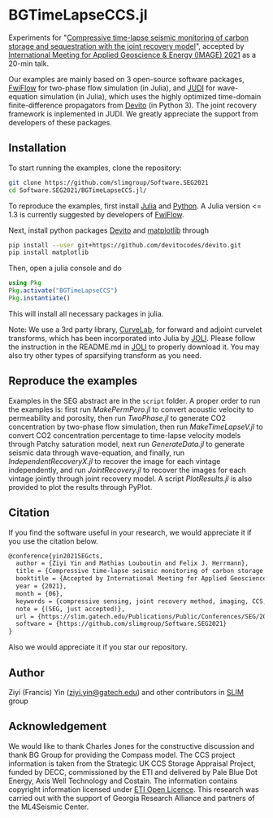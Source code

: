 # BGTimeLapseCCS.jl

Experiments for "[Compressive time-lapse seismic monitoring of carbon storage and sequestration with the joint recovery model](https://slim.gatech.edu/Publications/Public/Submitted/2021/yin2021SEGcts/yin2021SEGcts.html)", accepted by [International Meeting for Applied Geoscience & Energy (IMAGE) 2021](https://imageevent.org) as a 20-min talk.

Our examples are mainly based on 3 open-source software packages, [FwiFlow](https://github.com/lidongzh/FwiFlow.jl) for two-phase flow simulation (in Julia), and [JUDI](https://github.com/slimgroup/JUDI.jl) for wave-equation simulation (in Julia), which uses the highly optimized time-domain finite-difference propagators from [Devito](https://www.devitoproject.org) (in Python 3). The joint recovery framework is inplemented in JUDI. We greatly appreciate the support from developers of these packages.

## Installation

To start running the examples, clone the repository:

```bash
git clone https://github.com/slimgroup/Software.SEG2021
cd Software.SEG2021/BGTimeLapseCCS.jl/
```

To reproduce the examples, first install [Julia](https://julialang.org/downloads/) and [Python](https://www.python.org/downloads/). A Julia version <= 1.3 is currently suggested by developers of [FwiFlow](https://github.com/lidongzh/FwiFlow.jl).

Next, install python packages [Devito](https://www.devitoproject.org) and [matplotlib](https://matplotlib.org) through

```bash
pip install --user git+https://github.com/devitocodes/devito.git
pip install matplotlib
```

Then, open a julia console and do

```julia
using Pkg
Pkg.activate("BGTimeLapseCCS")
Pkg.instantiate()
```

This will install all necessary packages in julia.

Note: We use a 3rd party library, [CurveLab](http://www.curvelet.org), for forward and adjoint curvelet transforms, which has been incorporated into Julia by [JOLI](https://github.com/slimgroup/JOLI.jl). Please follow the instruction in the README.md in [JOLI](https://github.com/slimgroup/JOLI.jl) to properly download it. You may also try other types of sparsifying transform as you need.

## Reproduce the examples

Examples in the SEG abstract are in the `script` folder. A proper order to run the examples is: first run *MakePermPoro.jl* to convert acoustic velocity to permeability and porosity, then run *TwoPhase.jl* to generate CO2 concentration by two-phase flow simulation, then run *MakeTimeLapseV.jl* to convert CO2 concentration percentage to time-lapse velocity models through Patchy saturation model, next run *GenerateData.jl* to generate seismic data through wave-equation, and finally, run *IndependentRecoveryX.jl* to recover the image for each vintage independently, and run *JointRecovery.jl* to recover the images for each vintage jointly through joint recovery model. A script *PlotResults.jl* is also provided to plot the results through PyPlot.

## Citation

If you find the software useful in your research, we would appreciate it if you use the citation below.

```latex
@conference{yin2021SEGcts,
  author = {Ziyi Yin and Mathias Louboutin and Felix J. Herrmann},
  title = {Compressive time-lapse seismic monitoring of carbon storage and sequestration with the joint recovery model},
  booktitle = {Accepted by International Meeting for Applied Geoscience and Energy (IMAGE) 2021},
  year = {2021},
  month = {06},
  keywords = {compressive sensing, joint recovery method, imaging, CCS, marine, time-lapse},
  note = {(SEG, just accepted)},
  url = {https://slim.gatech.edu/Publications/Public/Conferences/SEG/2021/yin2021SEGcts/yin2021SEGcts.html},
  software = {https://github.com/slimgroup/Software.SEG2021}
}
```

Also we would appreciate it if you star our repository.

## Author

Ziyi (Francis) Yin (ziyi.yin@gatech.edu) and other contributors in [SLIM](https://slim.gatech.edu) group

## Acknowledgement

We would like to thank Charles Jones for the constructive discussion and thank BG Group for providing the Compass model. The CCS project information is taken from the Strategic UK CCS Storage Appraisal Project, funded by DECC, commissioned by the ETI and delivered by Pale Blue Dot Energy, Axis Well Technology and Costain. The information contains copyright information licensed under [ETI Open Licence](https://s3-eu-west-1.amazonaws.com/assets.eti.co.uk/legacyUploads/2016/04/ETI-licence-v2.1.pdf). This research was carried out with the support of Georgia Research Alliance and partners of the ML4Seismic Center.
